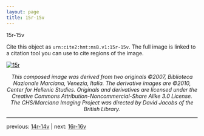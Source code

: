```yaml
---
layout: page
title: 15r-15v
---
```


15r-15v

Cite this object as `urn:cite2:hmt:msB.v1:15r-15v`. The full image is linked to a citation tool you can use to cite regions of the image.

[![15r](http://www.homermultitext.org/iipsrv?IIIF=/project/homer/pyramidal/deepzoom/hmt/vbbifolio/v1/vb_14v_15r.tif/full/800,/0/default.jpg)](http://www.homermultitext.org/ict2/?urn=urn:cite2:hmt:vbbifolio.v1:vb_14v_15r) 

<p style="text-align: center; font-style: italic;">This composed image was derived from two originals ©2007, Biblioteca Nazionale Marciana, Venezia, Italia. The derivative images are ©2010, Center for Hellenic Studies. Originals and derivatives are licensed under the Creative Commons Attribution-Noncommercial-Share Alike 3.0 License. The CHS/Marciana Imaging Project was directed by David Jacobs of the British Library.</p>

---

previous: [14r-14v](../14r-14v/) | next: [16r-16v](../16r-16v/)